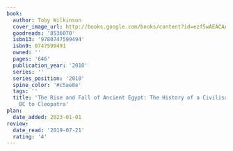 ```yaml
---
book:
  author: Toby Wilkinson
  cover_image_url: http://books.google.com/books/content?id=ezf5wAEACAAJ&printsec=frontcover&img=1&zoom=1&source=gbs_api
  goodreads: '8536070'
  isbn13: '9780747599494'
  isbn9: 0747599491
  owned: ''
  pages: '646'
  publication_year: '2010'
  series: ''
  series_position: '2010'
  spine_color: '#c5ae8e'
  tags: ''
  title: 'The Rise and Fall of Ancient Egypt: The History of a Civilisation from 3000
    BC to Cleopatra'
plan:
  date_added: 2023-01-01
review:
  date_read: '2019-07-21'
  rating: '4'
---
```

